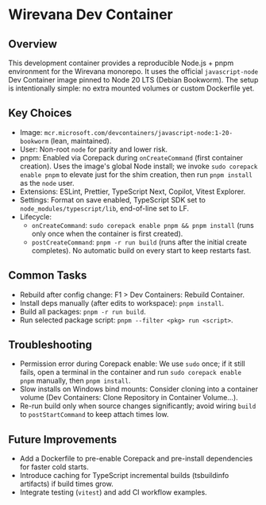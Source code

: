 # Wirevana Dev Container

## Overview

This development container provides a reproducible Node.js + pnpm environment for the Wirevana monorepo. It uses the official `javascript-node` Dev Container image pinned to Node 20 LTS (Debian Bookworm). The setup is intentionally simple: no extra mounted volumes or custom Dockerfile yet.

## Key Choices

- Image: `mcr.microsoft.com/devcontainers/javascript-node:1-20-bookworm` (lean, maintained).
- User: Non-root `node` for parity and lower risk.
- pnpm: Enabled via Corepack during `onCreateCommand` (first container creation). Uses the image's global Node install; we invoke `sudo corepack enable pnpm` to elevate just for the shim creation, then run `pnpm install` as the `node` user.
- Extensions: ESLint, Prettier, TypeScript Next, Copilot, Vitest Explorer.
- Settings: Format on save enabled, TypeScript SDK set to `node_modules/typescript/lib`, end-of-line set to LF.
- Lifecycle:
  - `onCreateCommand`: `sudo corepack enable pnpm && pnpm install` (runs only once when the container is first created).
  - `postCreateCommand`: `pnpm -r run build` (runs after the initial create completes). No automatic build on every start to keep restarts fast.

## Common Tasks

- Rebuild after config change: F1 > Dev Containers: Rebuild Container.
- Install deps manually (after edits to workspace): `pnpm install`.
- Build all packages: `pnpm -r run build`.
- Run selected package script: `pnpm --filter <pkg> run <script>`.

## Troubleshooting

- Permission error during Corepack enable: We use `sudo` once; if it still fails, open a terminal in the container and run `sudo corepack enable pnpm` manually, then `pnpm install`.
- Slow installs on Windows bind mounts: Consider cloning into a container volume (Dev Containers: Clone Repository in Container Volume...).
- Re-run build only when source changes significantly; avoid wiring `build` to `postStartCommand` to keep attach times low.

## Future Improvements

- Add a Dockerfile to pre-enable Corepack and pre-install dependencies for faster cold starts.
- Introduce caching for TypeScript incremental builds (tsbuildinfo artifacts) if build times grow.
- Integrate testing (`vitest`) and add CI workflow examples.
